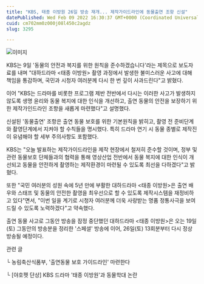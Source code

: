 ```yaml
---
title: "KBS, 태종 이방원 26일 방송 재개... 제작가이드라인에 동물출연 조항 신설"
datePublished: Wed Feb 09 2022 16:30:37 GMT+0000 (Coordinated Universal Time)
cuid: cm702mm0z000j08l450c2agdz
slug: 3295

---
```



![이미지](https://cdn.hashnode.com/res/hashnode/image/upload/v1739253499568/f852a5d0-203b-4d33-b1af-bb6978b50681.png)

KBS는 9일 '동물의 안전과 복지를 위한 원칙을 준수하겠습니다'라는 제목으로 보도자료를 내며 "대하드라마 <태종 이방원> 촬영 과정에서 발생한 불미스러운 사고에 대해 책임을 통감하며, 국민과 시청자 여러분께 다시 한 번 깊이 사과드린다"고 밝혔다.

이어 "KBS는 드라마를 비롯한 프로그램 제반 전반에서 다시는 이러한 사고가 발생하지 않도록 생명 윤리와 동물 복지에 대한 인식을 개선하고, 출연 동물의 안전을 보장하기 위한 제작가인드라인 조항을 새롭게 마련했다"고 설명했다.

신설된 '동물출연' 조항은 출연 동물 보호를 위한 기본원칙을 밝히고, 촬영 전 준비단계와 촬영단계에서 지켜야 할 수칙들을 명시했다. 특히 드라마 연기 시 동물 종별로 제작진이 유념해야 할 세부 주의사항도 포함했다.

KBS는 "오늘 발표하는 제작가이드라인을 제작 현장에서 철저히 준수할 것이며, 정부 및 관련 동물보호 단체들과의 협력을 통해 영상산업 전반에서 동물 복지에 대한 인식이 개선되고 동물을 안전하게 촬영하는 제작환경이 마련될 수 있도록 최선을 다하겠다"고 밝혔다.

또한 "국민 여러분의 성원 속에 5년 만에 부활한 대하드라마 <태종 이방원>은 출연 배우와 스태프 및 동물의 안전한 촬영을 최우선으로 할 수 있도록 제작시스템을 재정비하고 있다"면서, "이번 일을 계기로 시청자 여러분께 더욱 사랑받는 명품 정통사극을 보여드릴 수 있도록 노력하겠다"고 약속했다.

출연 동물 사고로 그동안 방송을 잠정 중단했던 대하드라마 <태종 이방원>은 오는 19일(토) 그동안의 방송분을 정리한 '스페셜' 방송에 이어, 26일(토) 13회분부터 다시 정상 방송될 예정이다.

관련 글

└ 농림축산식품부, '출연동물 보호 가이드라인' 마련한다

└ [야호펫 단상] KBS 드라마 '태종 이방원'과 동물학대 논란